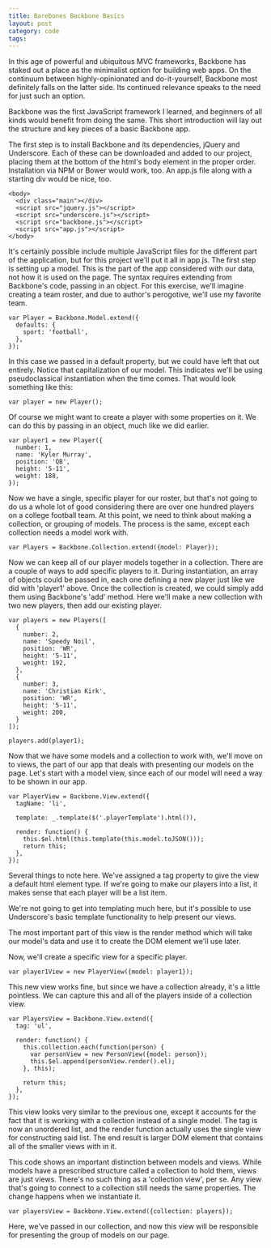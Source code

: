 ```yaml
---
title: Barebones Backbone Basics
layout: post
category: code
tags: 
---
```


In this age of powerful and ubiquitous MVC frameworks, Backbone has staked out a place as the minimalist option for building web apps. On the continuum between highly-opinionated and do-it-yourself, Backbone most definitely falls on the latter side. Its continued relevance speaks to the need for just such an option.

Backbone was the first JavaScript framework I learned, and beginners of all kinds would benefit from doing the same. This short introduction will lay out the structure and key pieces of a basic Backbone app.

The first step is to install Backbone and its dependencies, jQuery and Underscore. Each of these can be downloaded and added to our project, placing them at the bottom of the html's body element in the proper order. Installation via NPM or Bower would work, too. An app.js file along with a starting div would be nice, too.

~~~
<body>
  <div class="main"></div>
  <script src="jquery.js"></script>
  <script src="underscore.js"></script>
  <script src="backbone.js"></script>
  <script src="app.js"></script>
</body>
~~~

It's certainly possible include multiple JavaScript files for the different part of the application, but for this project we'll put it all in app.js. The first step is setting up a model. This is the part of the app considered with our data, not how it is used on the page. The syntax requires extending from Backbone's code, passing in an object. For this exercise, we'll imagine creating a team roster, and due to author's perogotive, we'll use my favorite team.

~~~ 
var Player = Backbone.Model.extend({
  defaults: {
    sport: 'football',
  },
});
~~~

In this case we passed in a default property, but we could have left that out entirely. Notice that capitalization of our model. This indicates we'll be using pseudoclassical instantiation when the time comes. That would look something like this:

~~~ 
var player = new Player();
~~~ 

Of course we might want to create a player with some properties on it. We can do this by passing in an object, much like we did earlier.

~~~ 
var player1 = new Player({
  number: 1,
  name: 'Kyler Murray',
  position: 'QB',
  height: '5-11',
  weight: 188,
});
~~~ 

Now we have a single, specific player for our roster, but that's not going to do us a whole lot of good considering there are over one hundred players on a college football team. At this point, we need to think about making a collection, or grouping of models. The process is the same, except each collection needs a model work with.

~~~ 
var Players = Backbone.Collection.extend({model: Player});
~~~ 

Now we can keep all of our player models together in a collection. There are a couple of ways to add specific players to it. During instantiation, an array of objects could be passed in, each one defining a new player just like we did with 'player1' above. Once the collection is created, we could simply add them using Backbone's 'add' method. Here we'll make a new collection with two new players, then add our existing player. 

~~~ 
var players = new Players([
  {
    number: 2,
    name: 'Speedy Noil',
    position: 'WR',
    height: '5-11',
    weight: 192,
  },
  {
    number: 3,
    name: 'Christian Kirk',
    position: 'WR',
    height: '5-11',
    weight: 200,
  }
]);

players.add(player1);
~~~ 

Now that we have some models and a collection to work with, we'll move on to views, the part of our app that deals with presenting our models on the page. Let's start with a model view, since each of our model will need a way to be shown in our app.

~~~ 
var PlayerView = Backbone.View.extend({
  tagName: 'li',

  template: _.template($('.playerTemplate').html()),

  render: function() {
    this.$el.html(this.template(this.model.toJSON()));
    return this;
  },
});
~~~ 

Several things to note here. We've assigned a tag property to give the view a default html element type. If we're going to make our players into a list, it makes sense that each player will be a list item.

We're not going to get into templating much here, but it's possible to use Underscore's basic template functionality to help present our views. 

The most important part of this view is the render method which will take our model's data and use it to create the DOM element we'll use later. 

Now, we'll create a specific view for a specific player.

~~~ 
var player1View = new PlayerView({model: player1});
~~~ 

This new view works fine, but since we have a collection already, it's a little pointless. We can capture this and all of the players inside of a collection view.

~~~ 
var PlayersView = Backbone.View.extend({
  tag: 'ul',

  render: function() {
    this.collection.each(function(person) {
      var personView = new PersonView({model: person});
      this.$el.append(personView.render().el);
    }, this);

    return this;
  },
});
~~~ 

This view looks very similar to the previous one, except it accounts for the fact that it is working with a collection instead of a single model. The tag is now an unordered list, and the render function actually uses the single view for constructing said list. The end result is larger DOM element that contains all of the smaller views with in it.

This code shows an important distinction between models and views. While models have a prescribed structure called a collection to hold them, views are just views. There's no such thing as a 'collection view', per se. Any view that's going to connect to a collection still needs the same properties. The change happens when we instantiate it.

~~~ 
var playersView = Backbone.View.extend({collection: players});
~~~ 

Here, we've passed in our collection, and now this view will be responsible for presenting the group of models on our page.

~~~ 

~~~ 










